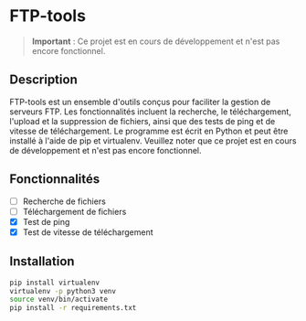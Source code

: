 # FTP-tools

> **Important** : Ce projet est en cours de développement et n'est pas encore fonctionnel.

## Description

FTP-tools est un ensemble d'outils conçus pour faciliter la gestion de serveurs FTP. Les fonctionnalités incluent la recherche, le téléchargement, l'upload et la suppression de fichiers, ainsi que des tests de ping et de vitesse de téléchargement. Le programme est écrit en Python et peut être installé à l'aide de pip et virtualenv. Veuillez noter que ce projet est en cours de développement et n'est pas encore fonctionnel.

## Fonctionnalités

- [ ] Recherche de fichiers
- [ ] Téléchargement de fichiers
- [x] Test de ping
- [x] Test de vitesse de téléchargement

## Installation

```bash
pip install virtualenv
virtualenv -p python3 venv
source venv/bin/activate
pip install -r requirements.txt
```

